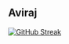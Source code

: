 ## Aviraj
[![GitHub Streak](http://github-readme-streak-stats.herokuapp.com?user=Aviraj-create&theme=merko)](https://git.io/streak-stats)
